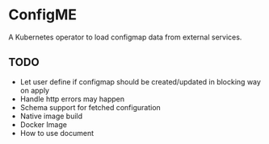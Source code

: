 ConfigME
========
A Kubernetes operator to load configmap data from external services. 


## TODO

* Let user define if configmap should be created/updated in blocking way on apply
* Handle http errors may happen
* Schema support for fetched configuration
* Native image build
* Docker Image
* How to use document


